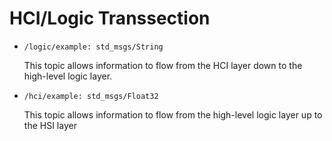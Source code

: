 # HCI/Logic Transsection

* `/logic/example: std_msgs/String`
  
  This topic allows information to flow from the HCI layer down to the high-level logic layer.

* `/hci/example: std_msgs/Float32`
  
  This topic allows information to flow from the high-level logic layer up to the HSI layer
